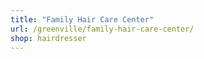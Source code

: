 ```yaml
---
title: "Family Hair Care Center"
url: /greenville/family-hair-care-center/
shop: hairdresser
---
```

